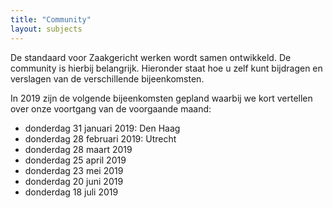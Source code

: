 ```yaml
---
title: "Community"
layout: subjects
---
```


De standaard voor Zaakgericht werken wordt samen ontwikkeld. De community is
hierbij belangrijk. Hieronder staat hoe u zelf kunt bijdragen en verslagen van
de verschillende bijeenkomsten.

In 2019 zijn de volgende bijeenkomsten gepland waarbij we kort vertellen over
onze voortgang van de voorgaande maand:

* donderdag 31 januari 2019: Den Haag
* donderdag 28 februari 2019: Utrecht
* donderdag 28 maart 2019
* donderdag 25 april 2019
* donderdag 23 mei 2019
* donderdag 20 juni 2019
* donderdag 18 juli 2019
